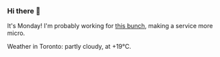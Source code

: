 ### Hi there :wave:

It's Monday! I'm probably working for [this bunch](https://github.com/kohofinancial), making a service more micro.

Weather in Toronto: partly cloudy, at +19°C.
